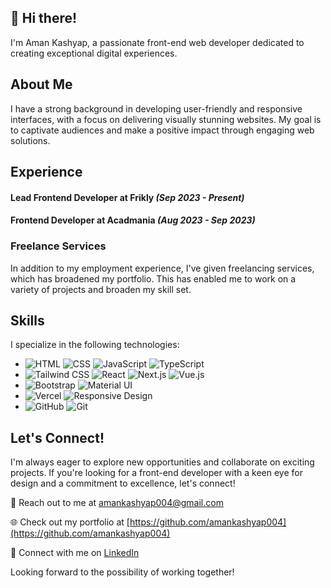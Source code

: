 ## 👋 Hi there!

 I'm Aman Kashyap, a passionate front-end web developer dedicated to creating exceptional digital experiences.

## About Me

I have a strong background in developing user-friendly and responsive interfaces, with a focus on delivering visually stunning websites. My goal is to captivate audiences and make a positive impact through engaging web solutions.

## Experience

#### Lead Frontend Developer at **Frikly** *(Sep 2023 - Present)*

#### Frontend Developer at **Acadmania** *(Aug 2023 - Sep 2023)*

### Freelance Services

In addition to my employment experience, I've given freelancing services, which has broadened my portfolio. This has enabled me to work on a variety of projects and broaden my skill set.

## Skills

I specialize in the following technologies:


- ![HTML](https://img.shields.io/badge/-HTML-E34F26?style=flat-square&logo=html5&logoColor=white)
 ![CSS](https://img.shields.io/badge/-CSS-1572B6?style=flat-square&logo=css3&logoColor=white)
 ![JavaScript](https://img.shields.io/badge/-JavaScript-black?style=flat-square&logo=javascript)
 ![TypeScript](https://img.shields.io/badge/-TypeScript-00b4d8?style=flat-square&logo=typescript)
- ![Tailwind CSS](https://img.shields.io/badge/-Tailwind%20CSS-38B2AC?style=flat-square&logo=tailwind-css&logoColor=white)
 ![React](https://img.shields.io/badge/-React-black?style=flat-square&logo=react)
 ![Next.js](https://img.shields.io/badge/-Next.js-000000?style=flat-square&logo=next.js&logoColor=white)
 ![Vue.js](https://img.shields.io/badge/-Vue.js-4FC08D?style=flat-square&logo=vue.js&logoColor=white)
- ![Bootstrap](https://img.shields.io/badge/-Bootstrap-563D7C?style=flat-square&logo=bootstrap)
 ![Material UI](https://img.shields.io/badge/-Material%20UI-0081CB?style=flat-square&logo=material-ui&logoColor=white)
- ![Vercel](https://img.shields.io/badge/-Vercel-black?style=flat-square&logo=vercel)
 ![Responsive Design](https://img.shields.io/badge/-Responsive%20Design-61DAFB?style=flat-square)
- ![GitHub](https://img.shields.io/badge/-GitHub-181717?style=flat-square&logo=github)
 ![Git](https://img.shields.io/badge/-Git-black?style=flat-square&logo=git)


## Let's Connect!

I'm always eager to explore new opportunities and collaborate on exciting projects. If you're looking for a front-end developer with a keen eye for design and a commitment to excellence, let's connect!

📧 Reach out to me at [amankashyap004@gmail.com](amankashyap004@gmail.com)

🌐 Check out my portfolio at [https://github.com/amankashyap004](https://github.com/amankashyap004)

🔗 Connect with me on [LinkedIn](https://www.linkedin.com/in/amankashyap004/)

Looking forward to the possibility of working together!
